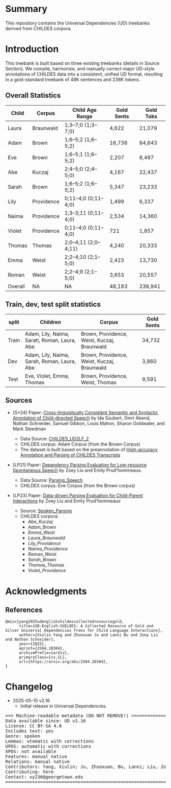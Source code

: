 # Summary

This repository contains the Universal Dependencies (UD) treebanks derived from CHILDES corpora. 

# Introduction
This treebank is built based on three existing treebanks (details in Source Section).
We compile, harmonize, and manually correct major UD-style annotations of CHILDES data into a consistent, unified UD format, 
resulting in a gold-standard treebank of 48K sentences and 236K tokens.
## Overall Statistics

| Child  | Corpus     | Child Age Range     | Gold Sents | Gold Toks |
|--------|------------|---------------------|------------|-----------|
| Laura  | Braunwald  | 1;3–7;0 (1;3–7;0)   | 4,622      | 21,079    |
| Adam   | Brown      | 1;6–5;2 (1;6–5;2)   | 16,736     | 84,643    |
| Eve    | Brown      | 1;6–5;1 (1;6–5;2)   | 2,207      | 8,497     |
| Abe    | Kuczaj     | 2;4–5;0 (2;4–5;0)   | 4,167      | 22,437    |
| Sarah  | Brown      | 1;6–5;2 (1;6–5;2)   | 5,347      | 23,233    |
| Lily   | Providence | 0;11–4;0 (0;11–4;0) | 1,499     | 6,337     |
| Naima  | Providence | 1;3–3;11 (0;11–4;0) | 2,534     | 14,360    | 
| Violet | Providence | 0;11–4;0 (0;11–4;0) | 721       | 1,857     | 
| Thomas | Thomas     | 2;0–4;11 (2;0–4;11) | 4,240     | 20,333    |
| Emma   | Weist      | 2;2–4;10 (2;1–5;0)  | 2,423      | 13,730    |
| Roman  | Weist      | 2;2–4;9 (2;1–5;0)   | 3,653      | 20,557    | 
 |Overall| NA         | NA                  |48,183      |236,941|

## Train, dev, test split statistics

| split | Children  | Corpus | Gold Sents |
|-------|-----------|---------|------------|
| Train | Adam, Lily, Naima, Sarah, Roman, Laura, Abe | Brown, Providence, Weist, Kuczaj, Braunwald| 34,732     | 
| Dev   | Adam, Lily, Naima, Sarah, Roman, Laura, Abe    | Brown, Providence, Weist, Kuczaj, Braunwald | 3,860      | 
| Test  | Eve, Violet, Emma, Thomas| Brown, Providence, Weist, Thomas| 9,591      | 


## Sources
- [S+24] Paper: [Cross-linguistically Consistent Semantic and Syntactic Annotation of Child-directed Speech](https://link.springer.com/article/10.1007/s10579-024-09734-y) by Ida Szubert, Omri Abend, Nathan Schneider, Samuel Gibbon, Louis Mahon, Sharon Goldwater, and Mark Steedman 
   - Data Source: [CHILDES_UD2LF_2](https://github.com/Lou1sM/CHILDES_UD2LF_2)  
   - CHILDES corpus: Adam Corpus (from the Brown Corpus)
   - The dataset is built based on the preannotation of [High-accuracy Annotation and Parsing of CHILDES Transcripts](https://aclanthology.org/W07-0604.pdf)

- [LP21] Paper: [Dependency Parsing Evaluation for Low-resource Spontaneous Speech](https://aclanthology.org/2021.adaptnlp-1.16/) by Zoey Liu and Emily Prud’hommeaux.
   - Data Source: [Parsing_Speech](https://github.com/zoeyliu18/Parsing_Speech/tree/main)  
   - CHILDES corpus: Eve Corpus (from the Brown corpus)

- [LP23] Paper: [Data-driven Parsing Evaluation for Child-Parent Interactions](https://aclanthology.org/2023.tacl-1.97.pdf) by Zoey Liu and Emily Prud’hommeaux
  - Source: [Spoken_Parsing](https://github.com/ufcompling/spoken_parsing)  
  - CHILDES corpora:  
     - *Abe_Kuczaj*  
     - *Adam_Brown*  
     - *Emma_Weist*  
     - *Laura_Braunwald*  
     - *Lily_Providence*  
     - *Naima_Providence*  
     - *Roman_Weist*  
     - *Sarah_Brown*  
     - *Thomas_Thomas*  
     - *Violet_Providence*

# Acknowledgments
## References

```
@misc{yang2025udenglishchildescollectedresourcegold,
      title={UD-English-CHILDES: A Collected Resource of Gold and Silver Universal Dependencies Trees for Child Language Interactions}, 
      author={Xiulin Yang and Zhuoxuan Ju and Lanni Bu and Zoey Liu and Nathan Schneider},
      year={2025},
      eprint={2504.20304},
      archivePrefix={arXiv},
      primaryClass={cs.CL},
      url={https://arxiv.org/abs/2504.20304}, 
}
```


# Changelog

* 2025-05-15 v2.16
  * Initial release in Universal Dependencies.


<pre>
=== Machine-readable metadata (DO NOT REMOVE!) ================================
Data available since: UD v2.16
License: CC BY-SA 4.0
Includes text: yes
Genre: spoken
Lemmas: utomatic with corrections
UPOS: automatic with corrections
XPOS: not available
Features: manual native
Relations: manual native
Contributors: Yang, Xiulin; Ju, Zhuoxuan, Bu, Lanni; Liu, Zoey; Schneider, Nathan
Contributing: here
Contact: xy236@georgetown.edu
===============================================================================
</pre>
